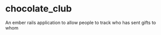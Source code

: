 chocolate_club
==============

An ember rails application to allow people to track who has sent gifts to whom
